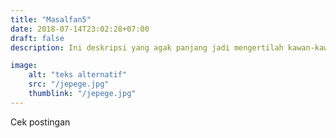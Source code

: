 ```yaml
---
title: "Masalfan5"
date: 2018-07-14T23:02:28+07:00
draft: false
description: Ini deskripsi yang agak panjang jadi mengertilah kawan-kawanku semuanya.

image:
    alt: "teks alternatif"
    src: "/jepege.jpg"
    thumblink: "/jepege.jpg"
---
```


Cek postingan

